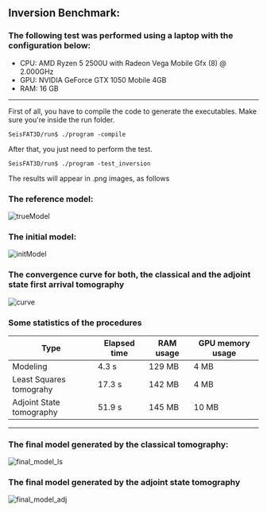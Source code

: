 ## Inversion Benchmark:

### The following test was performed using a laptop with the configuration below:

* CPU: AMD Ryzen 5 2500U with Radeon Vega Mobile Gfx (8) @ 2.000GHz
* GPU: NVIDIA GeForce GTX 1050 Mobile 4GB 
* RAM: 16 GB       
___

First of all, you have to compile the code to generate the executables. Make sure you're inside the run folder.

```console
SeisFAT3D/run$ ./program -compile
```

After that, you just need to perform the test.

```console
SeisFAT3D/run$ ./program -test_inversion
```
The results will appear in .png images, as follows

### The reference model: 

![trueModel](https://github.com/phbastosa/SeisFAT/assets/44127778/54699f42-acb2-41a6-a4c7-46e6f1d2559a) 

### The initial model:

![initModel](https://github.com/phbastosa/SeisFAT/assets/44127778/f864022d-7a8c-4515-a22c-db8ab26ce58e)

### The convergence curve for both, the classical and the adjoint state first arrival tomography

![curve](https://github.com/phbastosa/SeisFAT/assets/44127778/034a1006-f518-43ed-8fe8-1ca212adca59)

### Some statistics of the procedures

|  Type                    |  Elapsed time  | RAM usage  | GPU memory usage | 
| ------------------------ | -------------- | ---------- | ---------------- |
| Modeling                 |      4.3 s     |   129 MB   |       4 MB       | 
| Least Squares tomograhy  |     17.3 s     |   142 MB   |       4 MB       | 
| Adjoint State tomography |     51.9 s     |   145 MB   |      10 MB       |  
-----------------------------------------------------------------------------

### The final model generated by the classical tomography:

![final_model_ls](https://github.com/phbastosa/SeisFAT/assets/44127778/4b35929b-cd63-4b09-a56c-8fb9609d003e) 

### The final model generated by the adjoint state tomography

![final_model_adj](https://github.com/phbastosa/SeisFAT/assets/44127778/26fd8d32-dbc9-4c17-95b0-3dea5a53847e)

